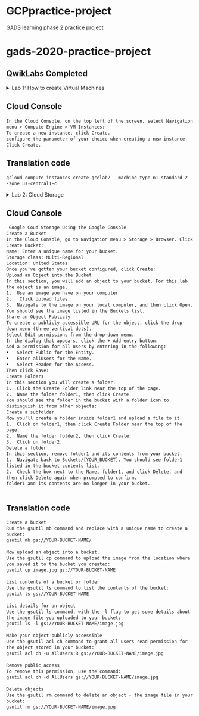 # GCPpractice-project
GADS learning phase 2 practice project

# gads-2020-practice-project

## QwikLabs Completed

<details>
  <!-- The complete lab title goes here 👇🏾-->
  <summary>Lab 1: How to create Virtual Machines</summary>
  <!-- Provide path to the screenshot here. Example 👇🏾-->
  <img src="lab_creating_virtual_machines.png">
</details>


## Cloud Console
  
```
In the Cloud Console, on the top left of the screen, select Navigation menu > Compute Engine > VM Instances:
To create a new instance, click Create.
configure the parameter of your choice when creating a new instance.
Click Create.
```

## Translation code

```
gcloud compute instances create gcelab2 --machine-type n1-standard-2 --zone us-central1-c
```


<details>
  <!-- The complete lab title goes here 👇🏾-->
  <summary>Lab 2: Cloud Storage</summary>
  <!-- Provide path to the screenshot here. Example 👇🏾-->
  <img src="Cloud_Storage.png">
</details>

## Cloud Console
  
```
 Google Coud Storage Using the Google Console
Create a Bucket
In the Cloud Console, go to Navigation menu > Storage > Browser. Click Create Bucket:
Name: Enter a unique name for your bucket.
Storage class: Multi-Regional
Location: United States
Once you've gotten your bucket configured, click Create:
Upload an Object into the Bucket
In this section, you will add an object to your bucket. For this lab the object is an image.
1.	Use an image you have on your computer
2.	 Click Upload files.
3.	Navigate to the image on your local computer, and then click Open.
You should see the image listed in the Buckets list.
Share an Object Publicly
To create a publicly accessible URL for the object, click the drop-down menu (three vertical dots).
Select Edit permissions from the drop-down menu.
In the dialog that appears, click the + Add entry button.
Add a permission for all users by entering in the following:
•	Select Public for the Entity.
•	Enter allUsers for the Name.
•	Select Reader for the Access.
Then click Save:
Create Folders
In this section you will create a folder.
1.	Click the Create Folder link near the top of the page.
2.	Name the folder folder1, then click Create.
You should see the folder in the bucket with a folder icon to distinguish it from other objects:
Create a subfolder
Now you'll create a folder inside folder1 and upload a file to it.
1.	Click on folder1, then click Create Folder near the top of the page.
2.	Name the folder folder2, then click Create.
3.	Click on folder2.
Delete a folder
In this section, remove folder1 and its contents from your bucket.
1.	Navigate back to Buckets/[YOUR_BUCKET]. You should see folder1 listed in the bucket contents list.
2.	Check the box next to the Name, folder1, and click Delete, and then click Delete again when prompted to confirm.
folder1 and its contents are no longer in your bucket.
  
```


## Translation code

```
Create a bucket
Run the gsutil mb command and replace with a unique name to create a bucket:
gsutil mb gs://YOUR-BUCKET-NAME/

Now upload an object into a bucket.
Use the gsutil cp command to upload the image from the location where you saved it to the bucket you created:
gsutil cp image.jpg gs://YOUR-BUCKET-NAME

List contents of a bucket or folder
Use the gsutil ls command to list the contents of the bucket:
gsutil ls gs://YOUR-BUCKET-NAME

List details for an object
Use the gsutil ls command, with the -l flag to get some details about the image file you uploaded to your bucket:
gsutil ls -l gs://YOUR-BUCKET-NAME/image.jpg

Make your object publicly accessible
Use the gsutil acl ch command to grant all users read permission for the object stored in your bucket:
gsutil acl ch -u AllUsers:R gs://YOUR-BUCKET-NAME/image.jpg

Remove public access
To remove this permission, use the command:
gsutil acl ch -d AllUsers gs://YOUR-BUCKET-NAME/image.jpg

Delete objects
Use the gsutil rm command to delete an object - the image file in your bucket:
gsutil rm gs://YOUR-BUCKET-NAME/image.jpg

```

